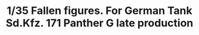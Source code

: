 ---
layout: product
title: "1/35 Fallen figures. For German Tank Sd.Kfz. 171 Panther G late production"
price: "5500" 
desc: "Maketa"
img_path: "/assets/img/OM35001.jpg"
brand: "N/A"
available: false
special_offer: false
new: false
soon: false
cat: "010000"
subcat: "010800"
subsubcat: "0N/A"
sifra: "OM35001"
popular: true
---